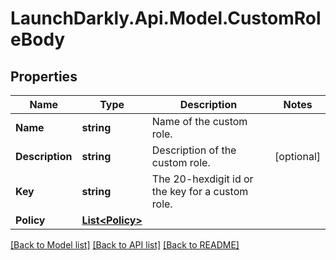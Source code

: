 # LaunchDarkly.Api.Model.CustomRoleBody
## Properties

Name | Type | Description | Notes
------------ | ------------- | ------------- | -------------
**Name** | **string** | Name of the custom role. | 
**Description** | **string** | Description of the custom role. | [optional] 
**Key** | **string** | The 20-hexdigit id or the key for a custom role. | 
**Policy** | [**List&lt;Policy&gt;**](Policy.md) |  | 

[[Back to Model list]](../README.md#documentation-for-models) [[Back to API list]](../README.md#documentation-for-api-endpoints) [[Back to README]](../README.md)


